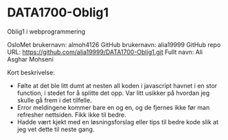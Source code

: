 # DATA1700-Oblig1
Oblig1 i webprogrammering

OsloMet brukernavn: almoh4126
GitHub brukernavn: alia19999
GitHub repo URL: https://github.com/alia19999/DATA1700-Oblig1.git
Fullt navn: Ali Asghar Mohseni

Kort beskrivelse: 
- Følte at det ble litt dumt at nesten all koden i javascript havnet i en stor function, i stedet for å splitte det opp. Var litt usikker på hvordan jeg skulle gå frem i det tilfelle.
- Error meldingene kommer bare en og en, og de fjernes ikke før man refresher nettsiden. Fikk ikke til bedre.
- Hadde vært kjekt med en løsningsforslag eller tips til bedre kode slik at jeg vet dette til neste gang.
